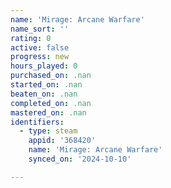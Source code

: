 ```yaml
---
name: 'Mirage: Arcane Warfare'
name_sort: ''
rating: 0
active: false
progress: new
hours_played: 0
purchased_on: .nan
started_on: .nan
beaten_on: .nan
completed_on: .nan
mastered_on: .nan
identifiers:
  - type: steam
    appid: '368420'
    name: 'Mirage: Arcane Warfare'
    synced_on: '2024-10-10'

---
```

